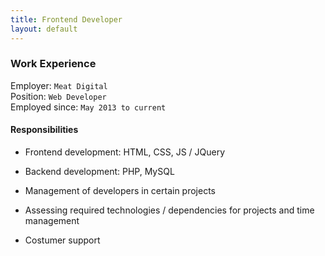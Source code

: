 ```yaml
---
title: Frontend Developer 
layout: default
---
```


### Work Experience

Employer: `Meat Digital` <br/> Position: `Web Developer` <br/> Employed since: `May 2013 to current` <br/>

#### Responsibilities


* Frontend development: HTML, CSS, JS / JQuery

* Backend development: PHP, MySQL
 
* Management of developers in certain projects
 
* Assessing required technologies / dependencies for projects and time management
 
* Costumer support